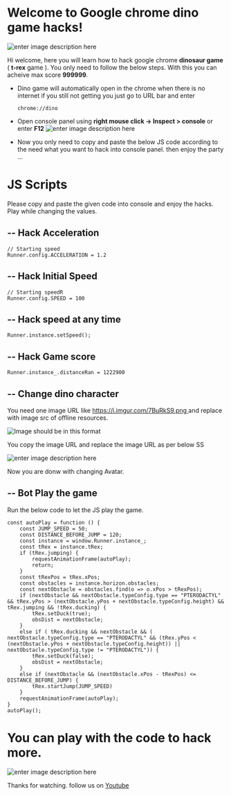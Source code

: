 # Welcome to Google chrome dino game hacks!

![enter image description here](https://raw.githubusercontent.com/mabhaymaurya/Hack-dino-game/main/hack%20t-rex%20game.jpeg?token=AI6B4PFRA427TLSMBUITIPK72BHII)

Hi welcome, here you will learn how to hack google chrome **dinosaur game** ( **t-rex** game ). You only need to follow the below steps. With this you can acheive max score **999999**. 

- Dino game will automatically open in the chrome when there is no internet if you still not getting you just go to URL bar and enter 

    ``chrome://dino``
    
 - Open console panel using **right mouse click -> Inspect > console** or enter **F12** 
 ![enter image description here](https://raw.githubusercontent.com/mabhaymaurya/Hack-dino-game/main/console.png?token=AI6B4PCJ7VH6Y2BXAFFFYGK72BHOQ)
 - Now you only need to copy and paste the below JS code according to the need what you want to hack into console panel. then enjoy the party ... 


# JS Scripts

Please copy and paste the given code into console and enjoy the hacks. Play while changing the values. 

## -- Hack Acceleration

    // Starting speed
    Runner.config.ACCELERATION = 1.2
## -- Hack Initial Speed
	// Starting speedR
	Runner.config.SPEED = 100

## -- Hack speed at any time 

    Runner.instance.setSpeed();
   
## -- Hack Game score

    Runner.instance_.distanceRan = 1222900
## -- Change dino character
You need one image URL like [https://i.imgur.com/7BuRkS9.png ](https://i.imgur.com/7BuRkS9.png) and replace with image src of offline resources.

![Image should be in this format](https://i.imgur.com/7BuRkS9.png)

You copy the image URL and replace the image URL as per below SS 

![enter image description here](https://raw.githubusercontent.com/mabhaymaurya/Hack-dino-game/c62213eff7d52a638514a706a1f1e3d517bc69a5/trex-resouce-replace.png?token=AI6B4PBDQKO3LYY5QDAWCMS72BGQW)

Now you are donw with changing Avatar. 
## -- Bot Play the game
Run the below code to let the JS play the game.

    const autoPlay = function () { 
	    const JUMP_SPEED = 50; 
	    const DISTANCE_BEFORE_JUMP = 120; 
	    const instance = window.Runner.instance_; 
	    const tRex = instance.tRex; 
	    if (tRex.jumping) { 
		    requestAnimationFrame(autoPlay); 
		    return; 
		} 
		const tRexPos = tRex.xPos; 
		const obstacles = instance.horizon.obstacles; 
		const nextObstacle = obstacles.find(o => o.xPos > tRexPos); 
		if (nextObstacle && nextObstacle.typeConfig.type == "PTERODACTYL" && tRex.yPos > (nextObstacle.yPos + nextObstacle.typeConfig.height) && tRex.jumping && !tRex.ducking) {
			tRex.setDuck(true); 
			obsDist = nextObstacle; 
		} 
		else if ( tRex.ducking && nextObstacle && ( nextObstacle.typeConfig.type == "PTERODACTYL" && (tRex.yPos < (nextObstacle.yPos + nextObstacle.typeConfig.height)) || nextObstacle.typeConfig.type != "PTERODACTYL")) { 
			tRex.setDuck(false); 
			obsDist = nextObstacle; 
		} 
		else if (nextObstacle && (nextObstacle.xPos - tRexPos) <= DISTANCE_BEFORE_JUMP) { 
			tRex.startJump(JUMP_SPEED) 
		} 
		requestAnimationFrame(autoPlay); 
	} 
	autoPlay();

# You can play with the code to hack more. 
![enter image description here](https://raw.githubusercontent.com/mabhaymaurya/Hack-dino-game/main/t-rex-game.png?token=AI6B4PABCH5MF2VBVOUQMNK72BHWK)

Thanks for watching. 
follow us on [Youtube](https://www.youtube.com/channel/UCb00xaR27QrZtwQypbIpphA/)
